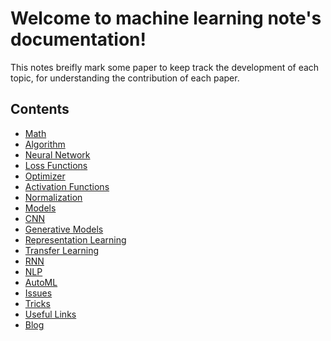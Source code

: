 Welcome to machine learning note's documentation!
=================================================

This notes breifly mark some paper to keep track the development of each topic, for understanding the contribution of each paper.

Contents
--------
* [Math](/math/index.md)
* [Algorithm](/algorithm/index.md)
* [Neural Network](/basic/neural_network.md)
* [Loss Functions](/basic/loss_functions.md)  
* [Optimizer](/basic/optimizer.md)  
* [Activation Functions](/basic/activation_functions.md)  
* [Normalization](/basic/normalization.md) 
* [Models](/basic/basic_models.md)
* [CNN](/CNN/index.md)
* [Generative Models](/generative_models/index.md)
* [Representation Learning](/representation_learning.md)
* [Transfer Learning](transfer_learning/index.md)
* [RNN](/RNN/index.md)
* [NLP](/NLP/index.md)
* [AutoML](/AutoML/index.md)
* [Issues](/issue.md)
* [Tricks](/tricks.md)
* [Useful Links](/links/useful_links.md)
* [Blog](/blog/index.md)
